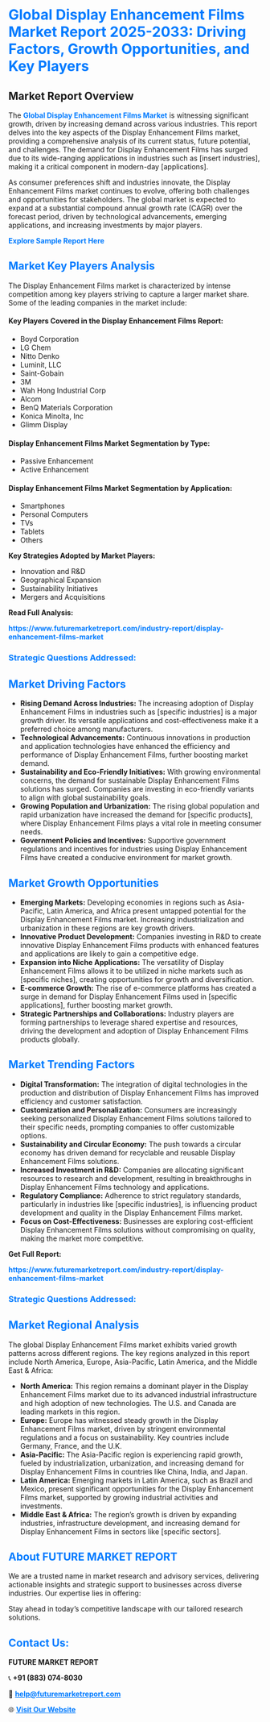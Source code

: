 <h1 style="color: #007BFF;">Global Display Enhancement Films Market Report 2025-2033: Driving Factors, Growth Opportunities, and Key Players</h1>

<section id="overview">
<h2>Market Report Overview</h2>
<p>The <a href="https://www.futuremarketreport.com/industry-report/display-enhancement-films-market" style="color: #007BFF; text-decoration: none;"><strong>Global Display Enhancement Films Market</strong></a> is witnessing significant growth, driven by increasing demand across various industries. This report delves into the key aspects of the Display Enhancement Films market, providing a comprehensive analysis of its current status, future potential, and challenges. The demand for Display Enhancement Films has surged due to its wide-ranging applications in industries such as [insert industries], making it a critical component in modern-day [applications].</p>
<p>As consumer preferences shift and industries innovate, the Display Enhancement Films market continues to evolve, offering both challenges and opportunities for stakeholders. The global market is expected to expand at a substantial compound annual growth rate (CAGR) over the forecast period, driven by technological advancements, emerging applications, and increasing investments by major players.</p>
</section>

<section id="overview">
<p><a href="https://www.futuremarketreport.com/request-sample/reportId=82355" style="color: #007BFF; text-decoration: none;"><strong>Explore Sample Report Here</strong></a></p>
</section>

<section id="key-players">
<h2 style="color: #007BFF;">Market Key Players Analysis</h2>
<p>The Display Enhancement Films market is characterized by intense competition among key players striving to capture a larger market share. Some of the leading companies in the market include:</p>
<h4>Key Players Covered in the Display Enhancement Films Report:</h4>
<ul><li>Boyd Corporation</li><li>LG Chem</li><li>Nitto Denko</li><li>Luminit, LLC</li><li>Saint-Gobain</li><li>3M</li><li>Wah Hong Industrial Corp</li><li>Alcom</li><li>BenQ Materials Corporation</li><li>Konica Minolta, Inc</li><li>Glimm Display</li></ul>
<h4>Display Enhancement Films Market Segmentation by Type:</h4>
<ul><li>Passive Enhancement</li><li>Active Enhancement</li></ul>

<h4>Display Enhancement Films Market Segmentation by Application:</h4>
<ul><li>Smartphones</li><li>Personal Computers</li><li>TVs</li><li>Tablets</li><li>Others</li></ul>
<p><strong>Key Strategies Adopted by Market Players:</strong></p>
<ul>
<li>Innovation and R&D</li>
<li>Geographical Expansion</li>
<li>Sustainability Initiatives</li>
<li>Mergers and Acquisitions</li>
</ul>
</section>

<section>
<p><strong>Read Full Analysis: </strong></p><a href="https://www.futuremarketreport.com/industry-report/display-enhancement-films-market" style="color: #007BFF; text-decoration: none;"><strong>https://www.futuremarketreport.com/industry-report/display-enhancement-films-market</strong></a>
<h3 style="color: #007BFF;">Strategic Questions Addressed:</h3>
</section>

<section id="driving-factors">
<h2 style="color: #007BFF;">Market Driving Factors</h2>
<ul>
<li><strong>Rising Demand Across Industries:</strong> The increasing adoption of Display Enhancement Films in industries such as [specific industries] is a major growth driver. Its versatile applications and cost-effectiveness make it a preferred choice among manufacturers.</li>
<li><strong>Technological Advancements:</strong> Continuous innovations in production and application technologies have enhanced the efficiency and performance of Display Enhancement Films, further boosting market demand.</li>
<li><strong>Sustainability and Eco-Friendly Initiatives:</strong> With growing environmental concerns, the demand for sustainable Display Enhancement Films solutions has surged. Companies are investing in eco-friendly variants to align with global sustainability goals.</li>
<li><strong>Growing Population and Urbanization:</strong> The rising global population and rapid urbanization have increased the demand for [specific products], where Display Enhancement Films plays a vital role in meeting consumer needs.</li>
<li><strong>Government Policies and Incentives:</strong> Supportive government regulations and incentives for industries using Display Enhancement Films have created a conducive environment for market growth.</li>
</ul>
</section>

<section id="growth-opportunities">
<h2 style="color: #007BFF;">Market Growth Opportunities</h2>
<ul>
<li><strong>Emerging Markets:</strong> Developing economies in regions such as Asia-Pacific, Latin America, and Africa present untapped potential for the Display Enhancement Films market. Increasing industrialization and urbanization in these regions are key growth drivers.</li>
<li><strong>Innovative Product Development:</strong> Companies investing in R&D to create innovative Display Enhancement Films products with enhanced features and applications are likely to gain a competitive edge.</li>
<li><strong>Expansion into Niche Applications:</strong> The versatility of Display Enhancement Films allows it to be utilized in niche markets such as [specific niches], creating opportunities for growth and diversification.</li>
<li><strong>E-commerce Growth:</strong> The rise of e-commerce platforms has created a surge in demand for Display Enhancement Films used in [specific applications], further boosting market growth.</li>
<li><strong>Strategic Partnerships and Collaborations:</strong> Industry players are forming partnerships to leverage shared expertise and resources, driving the development and adoption of Display Enhancement Films products globally.</li>
</ul>
</section>

<section id="trending-factors">
<h2 style="color: #007BFF;">Market Trending Factors</h2>
<ul>
<li><strong>Digital Transformation:</strong> The integration of digital technologies in the production and distribution of Display Enhancement Films has improved efficiency and customer satisfaction.</li>
<li><strong>Customization and Personalization:</strong> Consumers are increasingly seeking personalized Display Enhancement Films solutions tailored to their specific needs, prompting companies to offer customizable options.</li>
<li><strong>Sustainability and Circular Economy:</strong> The push towards a circular economy has driven demand for recyclable and reusable Display Enhancement Films solutions.</li>
<li><strong>Increased Investment in R&D:</strong> Companies are allocating significant resources to research and development, resulting in breakthroughs in Display Enhancement Films technology and applications.</li>
<li><strong>Regulatory Compliance:</strong> Adherence to strict regulatory standards, particularly in industries like [specific industries], is influencing product development and quality in the Display Enhancement Films market.</li>
<li><strong>Focus on Cost-Effectiveness:</strong> Businesses are exploring cost-efficient Display Enhancement Films solutions without compromising on quality, making the market more competitive.</li>
</ul>
</section>

<section>
<p><strong>Get Full Report: </strong></p><a href="https://www.futuremarketreport.com/industry-report/display-enhancement-films-market" style="color: #007BFF; text-decoration: none;"><strong>https://www.futuremarketreport.com/industry-report/display-enhancement-films-market</strong></a>
<h3 style="color: #007BFF;">Strategic Questions Addressed:</h3>
</section>


<section id="regional-analysis">
<h2 style="color: #007BFF;">Market Regional Analysis</h2>
<p>The global Display Enhancement Films market exhibits varied growth patterns across different regions. The key regions analyzed in this report include North America, Europe, Asia-Pacific, Latin America, and the Middle East & Africa:</p>
<ul>
<li><strong>North America:</strong> This region remains a dominant player in the Display Enhancement Films market due to its advanced industrial infrastructure and high adoption of new technologies. The U.S. and Canada are leading markets in this region.</li>
<li><strong>Europe:</strong> Europe has witnessed steady growth in the Display Enhancement Films market, driven by stringent environmental regulations and a focus on sustainability. Key countries include Germany, France, and the U.K.</li>
<li><strong>Asia-Pacific:</strong> The Asia-Pacific region is experiencing rapid growth, fueled by industrialization, urbanization, and increasing demand for Display Enhancement Films in countries like China, India, and Japan.</li>
<li><strong>Latin America:</strong> Emerging markets in Latin America, such as Brazil and Mexico, present significant opportunities for the Display Enhancement Films market, supported by growing industrial activities and investments.</li>
<li><strong>Middle East & Africa:</strong> The region’s growth is driven by expanding industries, infrastructure development, and increasing demand for Display Enhancement Films in sectors like [specific sectors].</li>
</ul>
</section>

<footer>
<h2 style="color: #007BFF;">About FUTURE MARKET REPORT</h2>
<p>We are a trusted name in market research and advisory services, delivering actionable insights and strategic support to businesses across diverse industries. Our expertise lies in offering:</p>

<p>Stay ahead in today’s competitive landscape with our tailored research solutions.</p>

<h2 style="color: #007BFF;">Contact Us:</h2>
<p><strong>FUTURE MARKET REPORT</strong></p>
<p>📞 <strong>+91 (883) 074-8030</strong></p>
<p>📧 <strong><a href="mailto:help@futuremarketreport.com" style="color: #007BFF;">help@futuremarketreport.com</a></strong></p>
<p>🌐 <strong><a href="https://www.futuremarketreport.com/" style="color: #007BFF;">Visit Our Website</a></strong></p>
</footer>